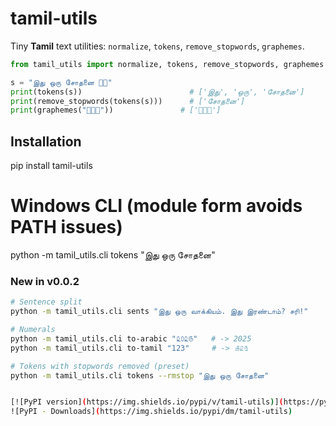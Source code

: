 # tamil-utils

Tiny **Tamil** text utilities: `normalize`, `tokens`, `remove_stopwords`, `graphemes`.

```python
from tamil_utils import normalize, tokens, remove_stopwords, graphemes

s = "இது ஒரு சோதனை 👋🏽"
print(tokens(s))                        # ['இது', 'ஒரு', 'சோதனை']
print(remove_stopwords(tokens(s)))      # ['சோதனை']
print(graphemes("👩🏽‍💻"))               # ['👩🏽‍💻']
```

## Installation
pip install tamil-utils
# Windows CLI (module form avoids PATH issues)
python -m tamil_utils.cli tokens "இது ஒரு சோதனை"

### New in v0.0.2
```bash
# Sentence split
python -m tamil_utils.cli sents "இது ஒரு வாக்கியம். இது இரண்டாம்? சரி!"

# Numerals
python -m tamil_utils.cli to-arabic "௨௦௨௫"   # -> 2025
python -m tamil_utils.cli to-tamil "123"     # -> ௧௨௩

# Tokens with stopwords removed (preset)
python -m tamil_utils.cli tokens --rmstop "இது ஒரு சோதனை"


[![PyPI version](https://img.shields.io/pypi/v/tamil-utils)](https://pypi.org/project/tamil-utils/)
![PyPI - Downloads](https://img.shields.io/pypi/dm/tamil-utils)
